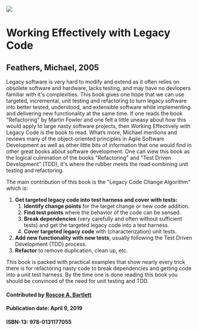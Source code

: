 <p class="aligncenter">
<a href='https://github.com/betterscientificsoftware/images/blob/master/WorkingEffectivelyWithLegacyCode.jpg'><img src='https://github.com/betterscientificsoftware/images/blob/master/WorkingEffectivelyWithLegacyCode.jpg'/></a>
</p>

# Working Effectively with Legacy Code

## Feathers, Michael, 2005

Legacy software is very hard to modify and extend as it often relies on obsolete software and hardware, lacks testing, and may have no devlopers familiar with it's complexities.
This book gives one hope that we can use targeted, incremental, unit testing and refactoring to turn legacy software into better tested, understood, and extensible software while implementing and delivering new functionality at the same time.
If one reads the book "Refactoring" by Martin Fowler and one felt a little uneasy about how this would apply to large nasty software projects, then Working Effectively with Legacy Code is the book to read.
What’s more, Michael mentions and reviews many of the object-oriented principles in Agile Software Development as well as other little bits of information that one would find in other great books about software development.
One can view this book as the logical culmination of the books "Refactoring" and "Test Driven Development" (TDD), it's where the rubber meets the road combining unit testing and refactoring.

The main contribution of this book is the "Legacy Code Change Algorithm" which is:

1. **Get targeted legacy code into test harness and cover with tests:**
    1. **Identify change points** for the target change or new code addition.
    2. **Find test points** where the behavior of the code can be sensed.
    3. **Break dependencies** (very carefully and often without sufficient tests) and get the targeted legacy code into a test harness.
    4. **Cover targeted legacy code** with (characterization) unit tests.
2. **Add new functionality with new tests**, usually following the Test Driven Development (TDD) process.
3. **Refactor** to remove duplication, clean up, etc.

This book is packed with practical examples that show nearly every trick there is for refactoring nasty code to break dependencies and getting code into a unit test harness.  By the time one is done reading this book you should be convinced of the need for unit testing and TDD.

#### Contributed by [Roscoe A. Bartlett](https://github.com/bartlettroscoe)

#### Publication date:  April 9, 2019

#### ISBN-13: 978-0131177055


<!---
Publish: preview
Categories: Development, Reliability, Skills
Topics: refactoring, design, software engineering, testing, personal productivity and sustainability
Tags: book
Level: 2
Prerequisites: defaults
Aggregate: none
--->

